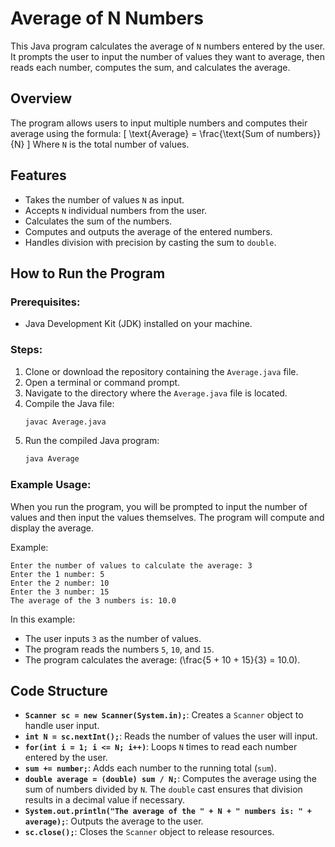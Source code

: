 # Average of N Numbers

This Java program calculates the average of `N` numbers entered by the user. It prompts the user to input the number of values they want to average, then reads each number, computes the sum, and calculates the average.

## Overview

The program allows users to input multiple numbers and computes their average using the formula:
\[
\text{Average} = \frac{\text{Sum of numbers}}{N}
\]
Where `N` is the total number of values.

## Features

- Takes the number of values `N` as input.
- Accepts `N` individual numbers from the user.
- Calculates the sum of the numbers.
- Computes and outputs the average of the entered numbers.
- Handles division with precision by casting the sum to `double`.

## How to Run the Program

### Prerequisites:

- Java Development Kit (JDK) installed on your machine.

### Steps:

1. Clone or download the repository containing the `Average.java` file.
2. Open a terminal or command prompt.
3. Navigate to the directory where the `Average.java` file is located.
4. Compile the Java file:
   ```bash
   javac Average.java
   ```
5. Run the compiled Java program:
   ```bash
   java Average
   ```

### Example Usage:

When you run the program, you will be prompted to input the number of values and then input the values themselves. The program will compute and display the average.

Example:

```
Enter the number of values to calculate the average: 3
Enter the 1 number: 5
Enter the 2 number: 10
Enter the 3 number: 15
The average of the 3 numbers is: 10.0
```

In this example:

- The user inputs `3` as the number of values.
- The program reads the numbers `5`, `10`, and `15`.
- The program calculates the average: \(\frac{5 + 10 + 15}{3} = 10.0\).

## Code Structure

- **`Scanner sc = new Scanner(System.in);`**: Creates a `Scanner` object to handle user input.
- **`int N = sc.nextInt();`**: Reads the number of values the user will input.
- **`for(int i = 1; i <= N; i++)`**: Loops `N` times to read each number entered by the user.
- **`sum += number;`**: Adds each number to the running total (`sum`).
- **`double average = (double) sum / N;`**: Computes the average using the sum of numbers divided by `N`. The `double` cast ensures that division results in a decimal value if necessary.
- **`System.out.println("The average of the " + N + " numbers is: " + average);`**: Outputs the average to the user.
- **`sc.close();`**: Closes the `Scanner` object to release resources.
